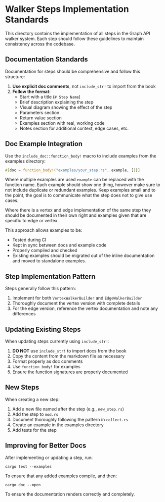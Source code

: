 # Walker Steps Implementation Standards

This directory contains the implementation of all steps in the Graph API walker system. Each step should follow these
guidelines to maintain consistency across the codebase.

## Documentation Standards

Documentation for steps should be comprehensive and follow this structure:

1. **Use explicit doc comments**, not `include_str!` to import from the book
2. **Follow the format**:
    - Start with a title (`# Step Name`)
    - Brief description explaining the step
    - Visual diagram showing the effect of the step
    - Parameters section
    - Return value section
    - Examples section with real, working code
    - Notes section for additional context, edge cases, etc.

## Doc Example Integration

Use the `include_doc::function_body!` macro to include examples from the examples directory:

```rust
#[doc = function_body!("examples/your_step.rs", example, [])]
```

Where multiple examples are used `example` can be replaced with the function name.
Each example should show one thing, however make sure to not include duplicate or redundant examples.
Keep examples small and to the point, the goal is to communicate what the step does not to give use cases.

Where there is a vertex and edge implementation of the same step they should be documented in their own right
and examples given that are specific to edge or vertex.

This approach allows examples to be:

- Tested during CI
- Kept in sync between docs and example code
- Properly compiled and checked
- Existing examples should be migrated out of the inline documentation and moved to standalone examples.

## Step Implementation Pattern

Steps generally follow this pattern:

1. Implement for both `VertexWalkerBuilder` and `EdgeWalkerBuilder`
2. Thoroughly document the vertex version with complete details
3. For the edge version, reference the vertex documentation and note any differences

## Updating Existing Steps

When updating steps currently using `include_str!`:

1. **DO NOT** use `include_str!` to import docs from the book
2. Copy the content from the markdown file as necessary
3. Format properly as doc comments
4. Use `function_body!` for examples
5. Ensure the function signatures are properly documented

## New Steps

When creating a new step:

1. Add a new file named after the step (e.g., `new_step.rs`)
2. Add the step to `mod.rs`
3. Document thoroughly following the pattern in `collect.rs`
4. Create an example in the examples directory
5. Add tests for the step

## Improving for Better Docs

After implementing or updating a step, run:

```
cargo test --examples
```

To ensure that any added examples compile, and then:

```
cargo doc --open
```

To ensure the documentation renders correctly and completely.
